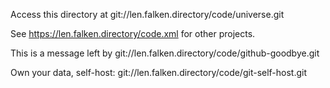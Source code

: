 
Access this directory at git://len.falken.directory/code/universe.git

See https://len.falken.directory/code.xml for other projects.

This is a message left by git://len.falken.directory/code/github-goodbye.git

Own your data, self-host: git://len.falken.directory/code/git-self-host.git

